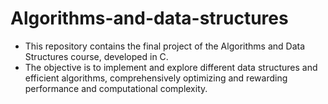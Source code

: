 # Algorithms-and-data-structures
- This repository contains the final project of the Algorithms and Data Structures course, developed in C.  
- The objective is to implement and explore different data structures and efficient algorithms, comprehensively optimizing and rewarding performance and computational complexity.
